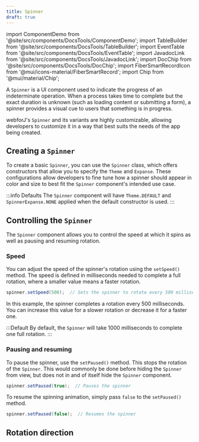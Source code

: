 ```yaml
---
title: Spinner
draft: true
---
```


import ComponentDemo from '@site/src/components/DocsTools/ComponentDemo';
import TableBuilder from '@site/src/components/DocsTools/TableBuilder';
import EventTable from '@site/src/components/DocsTools/EventTable';
import JavadocLink from '@site/src/components/DocsTools/JavadocLink';
import DocChip from '@site/src/components/DocsTools/DocChip';
import FiberSmartRecordIcon from '@mui/icons-material/FiberSmartRecord';
import Chip from '@mui/material/Chip';

<DocChip tooltipText="This component will render with a shadow DOM, an API built into the browser that facilitates encapsulation." label="Shadow" component="a" href="../glossary#shadow-dom" target="_blank" clickable={true} iconName="shadow" />

<DocChip tooltipText="The name of the web component that will render in the DOM." label="dwc-spinner" clickable={false} iconName='code'/>


<JavadocLink type="spinner" location="com/webforj/component/spinner/Spinner" top='true'/>

<ComponentBasics />

A `Spinner` is a UI component used to indicate the progress of an indeterminate operation. When a process takes time to complete but the exact duration is unknown (such as loading content or submitting a form), a spinner provides a visual cue to users that something is in progress. 

webforJ's `Spinner` and its variants are highly customizable, allowing developers to customize it in a way that best suits the needs of the app being created.

## Creating a `Spinner`

To create a basic `Spinner`, you can use the `Spinner` class, which offers constructors that allow you to specify the `Theme` and `Expanse`. These configurations allow developers to fine tune how a spinner should appear in color and size to best fit the `Spinner` component's intended use case.

<ComponentDemo 
path='http://localhost:8888/webapp/controlsamples?class=componentdemos.spinnerdemos.SpinnerDemo' 
javaE='https://raw.githubusercontent.com/webforj/ControlSamples/main/src/main/java/componentdemos/spinnerdemos/SpinnerDemo.java'
height = '225px'
/>

:::info Defaults
The `Spinner` component will have `Theme.DEFAULT` and `SpinnerExpanse.NONE` applied when the default constructor is used.
:::

## Controlling the `Spinner`

The `Spinner` component allows you to control the speed at which it spins as well as pausing and resuming rotation. 

### Speed

You can adjust the speed of the spinner's rotation using the `setSpeed()` method. The speed is defined in milliseconds needed to complete a full rotation, where a smaller value means a faster rotation. 

```java
spinner.setSpeed(500);  // Sets the spinner to rotate every 500 milliseconds
```

In this example, the spinner completes a rotation every 500 milliseconds. You can increase this value for a slower rotation or decrease it for a faster one.

:::Default
By default, the `Spinner` will take 1000 milliseconds to complete one full rotation.
:::

### Pausing and resuming

To pause the spinner, use the `setPaused()` method. This stops the rotation of the `Spinner`. This would commonly be done before hiding the `Spinner` from view, but does not in and of itself hide the `Spinner` component.

```java
spinner.setPaused(true);  // Pauses the spinner
```

To resume the spinning animation, simply pass `false` to the `setPaused()` method.

```java
spinner.setPaused(false);  // Resumes the spinner
```

## Rotation direction

